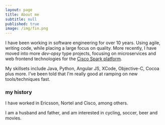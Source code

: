 ```yaml
---
layout: page
title: About me
subtitle: null
published: true
image: /img/fin.png
---
```


I have been working in software engineering for over 10 years. Using agile, writing code, while placing a large focus on quality. More recently, I have moved into more _dev-opsy_ type projects, focusing on microservices and web frontend technologies for the [Cisco Spark platform](https://developer.ciscospark.com). 

My skillsets include Java, Python, Angular JS, XCode, Objective-C, Cocoa plus more. I've been told that I'm really good at ramping on new tools/techniques fast. 

### my history

I have worked in Ericsson, Nortel and Cisco, among others.

I am a husband and father, and am interested in cycling, soccer, beer and movies.


